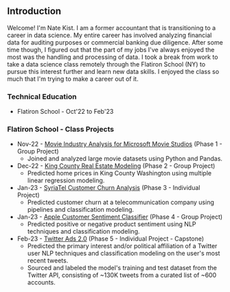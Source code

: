 ## Introduction

Welcome! I'm Nate Kist.  I am a former accountant that is transitioning to a career in data science.  My entire career has involved analyzing financial data for auditing purposes or commercial banking due diligence.  After some time though, I figured out that the part of my jobs I've always enjoyed the most was the handling and processing of data.  I took a break from work to take a data science class remotely through the Flatiron School (NY) to pursue this interest further and learn new data skills.  I enjoyed the class so much that I'm trying to make a career out of it.   

### Technical Education
- Flatiron School - Oct'22 to Feb'23

### Flatiron School - Class Projects
* Nov-22 - [Movie Industry Analysis for Microsoft Movie Studios](https://github.com/fetterollie/Microsoft-Movie-Analysis)  (Phase 1 - Group Project)
    * Joined and analyzed large movie datasets using Python and Pandas.
* Dec-22 - [King County Real Estate Modeling](https://github.com/ilanhaskel/Sleep-Regression-Project2)  (Phase 2 - Group Project)
    * Predicted home prices in King County Washington using multiple linear regression modeling.
* Jan-23 - [SyriaTel Customer Churn Analysis](https://github.com/nate102938/SyriaTel_customer_churn) (Phase 3 - Individual Project)
    * Predicted customer churn at a telecommunication company using pipelines and classification modeling.
* Jan-23 - [Apple Customer Sentiment Classifier](https://github.com/josecastillofl/phase_4_project) (Phase 4 - Group Project)
    * Predicted positive or negative product sentiment using NLP techniques and classification modeling.
* Feb-23 - [Twitter Ads 2.0](https://github.com/nate102938/twitter_classifier) (Phase 5 - Individual Project - Capstone)
    * Predicted the primary interest and/or political affiliation of a Twitter user NLP techniques and classification modeling on the user's most recent tweets.
    * Sourced and labeled the model's training and test dataset from the Twitter API, consisting of ~130K tweets from a curated list of ~600 accounts.
